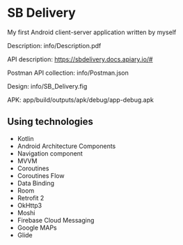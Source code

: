 # SB Delivery
My first Android client-server application written by myself

Description: info/Description.pdf

API description: https://sbdelivery.docs.apiary.io/#

Postman API collection: info/Postman.json

Design: info/SB_Delivery.fig

APK: app/build/outputs/apk/debug/app-debug.apk


## Using technologies
* Kotlin
* Android Architecture Components
* Navigation component
* MVVM
* Coroutines
* Coroutines Flow
* Data Binding
* Room
* Retrofit 2
* OkHttp3
* Moshi
* Firebase Cloud Messaging
* Google MAPs
* Glide